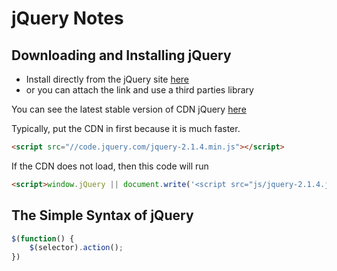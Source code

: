 # jQuery Notes

## Downloading and Installing jQuery

- Install directly from the jQuery site [here](https://jquery.com/)
- or you can attach the link and use a third parties library

You can see the latest stable version of CDN jQuery [here](http://code.jquery.com/)

Typically, put the CDN in first because it is much faster.
```html
<script src="//code.jquery.com/jquery-2.1.4.min.js"></script>
```

If the CDN does not load, then this code will run
```html
<script>window.jQuery || document.write('<script src="js/jquery-2.1.4.js"><\/script>');</script>
```

## The Simple Syntax of jQuery
```js
$(function() {
    $(selector).action();
})
```